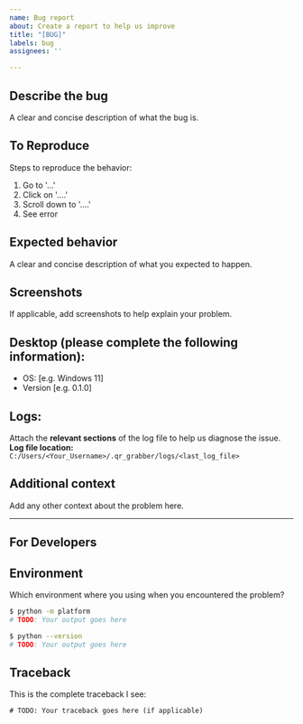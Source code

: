 ```yaml
---
name: Bug report
about: Create a report to help us improve
title: "[BUG]"
labels: bug
assignees: ''

---
```


## Describe the bug
A clear and concise description of what the bug is.

## To Reproduce

Steps to reproduce the behavior:
1. Go to '...'
2. Click on '....'
3. Scroll down to '....'
4. See error

## Expected behavior

A clear and concise description of what you expected to happen.

## Screenshots

If applicable, add screenshots to help explain your problem.

## Desktop (please complete the following information):

 - OS: [e.g. Windows 11]
 - Version [e.g. 0.1.0]

## Logs:

Attach the **relevant sections** of the log file to help us diagnose the issue.
**Log file location:**
`C:/Users/<Your_Username>/.qr_grabber/logs/<last_log_file>`

## Additional context
Add any other context about the problem here.

---

## For Developers

## Environment

Which environment where you using when you encountered the problem?

```bash
$ python -m platform
# TODO: Your output goes here

$ python --version
# TODO: Your output goes here
```

## Traceback

This is the complete traceback I see:

```
# TODO: Your traceback goes here (if applicable)
```

